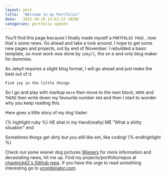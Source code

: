 ```yaml
---
layout: post
title:  "Welcome to my Portfolio!"
date:   2022-10-10 12:02:13 +0200
categories: portfolio update
---
```

You’ll find this page because I finally made myself a `PORTFOLIO PAGE` , now that´s some news. Go ahead and take a look around, I hope to get some new pages and projects, out by end of November. I rebuilded a basic template, so most work was done by `jekyll`, the on e and only blog maker for dummies.

As Jekyll requires a slight blog format, I will go ahead and just make the best out of it:

`Find joy in the little things`

So I go and play with markup `Here` then move to the next block, `HERE` and `THERE` then write down my favourite number `404` and then I start to wonder why you keep reading this.

Here goes a little story of my dog Vader:

{% highlight ruby %}
HE shat in my Hand(really)
ME "What a shitty situation"
end

Sometimes things get dirty but you still like em, like coding!
{% endhighlight %}

Check out some wiener dog pictures [Wieners][wiener-pics] for more information and devastating news, hit me up. Find my projects/portfolio/repos at [chaotrick42´s GitHub repo][my-gh]. If you have the urge to read something interesting go to [ycombinator.com][hacker-news].

[wiener-pics]: https://search.brave.com/images?q=wiener%20dog
[my-gh]:   https://github.com/chaotrick42
[hacker-news]: https://talk.jekyllrb.com/
